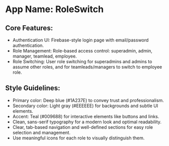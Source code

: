 # **App Name**: RoleSwitch

## Core Features:

- Authentication UI: Firebase-style login page with email/password authentication.
- Role Management: Role-based access control: superadmin, admin, manager, teamlead, employee.
- Role Switching: User role switching for superadmins and admins to assume other roles, and for teamleads/managers to switch to employee role.

## Style Guidelines:

- Primary color: Deep blue (#1A237E) to convey trust and professionalism.
- Secondary color: Light gray (#EEEEEE) for backgrounds and subtle UI elements.
- Accent: Teal (#009688) for interactive elements like buttons and links.
- Clean, sans-serif typography for a modern look and optimal readability.
- Clear, tab-based navigation and well-defined sections for easy role selection and management.
- Use meaningful icons for each role to visually distinguish them.